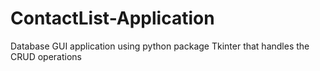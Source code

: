 # ContactList-Application
 Database GUI application using python package Tkinter that handles the CRUD operations
